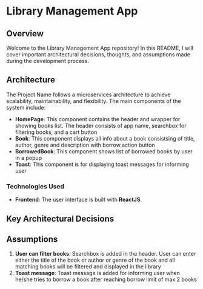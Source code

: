 # Library Management App

## Overview

Welcome to the Library Management App repository! In this README, I will cover important architectural decisions, thoughts, and assumptions made during the development process.

## Architecture

The Project Name follows a microservices architecture to achieve scalability, maintainability, and flexibility. The main components of the system include:

- **HomePage**: This component contains the header and wrapper for showing books list. The header consists of app name, searchbox for filtering books, and a cart button
- **Book**: This component displays all info about a book consistsing of title, author, genre and description with borrow action button
- **BorrowedBook**: This component shows list of borrowed books by user in a popup
- **Toast**: This component is for displaying toast messages for informing user

### Technologies Used

- **Frontend**: The user interface is built with **ReactJS**. 
## Key Architectural Decisions

## Assumptions

1. **User can filter books**: Searchbox is added in the header. User can enter either the title of the book or author or genre of the book and all matching books will be filtered and displayed in the library
2. **Toast message**: Toast message is added for informing user when he/she tries to borrow a book after reaching borrow limit of max 2 books
